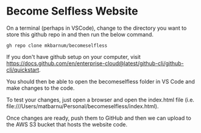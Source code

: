 # Become Selfless Website

On a terminal (perhaps in VSCode), change to the directory you want to store this github repo in and then run the below command.

`gh repo clone mkbarnum/becomeselfless`

If you don't have github setup on your computer, visit https://docs.github.com/en/enterprise-cloud@latest/github-cli/github-cli/quickstart.

You should then be able to open the becomeselfless folder in VS Code and make changes to the code.

To test your changes, just open a browser and open the index.html file (i.e. file:///Users/matbarnu/Personal/becomeselfless/index.html).

Once changes are ready, push them to GitHub and then we can upload to the AWS S3 bucket that hosts the website code.